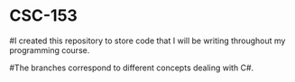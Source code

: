# CSC-153
#I created this repository to store code that I will be writing throughout my programming course.

#The branches correspond to different concepts dealing with C#.
